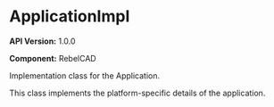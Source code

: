 # ApplicationImpl

**API Version:** 1.0.0

**Component:** RebelCAD

Implementation class for the Application.

This class implements the platform-specific details of the application.

